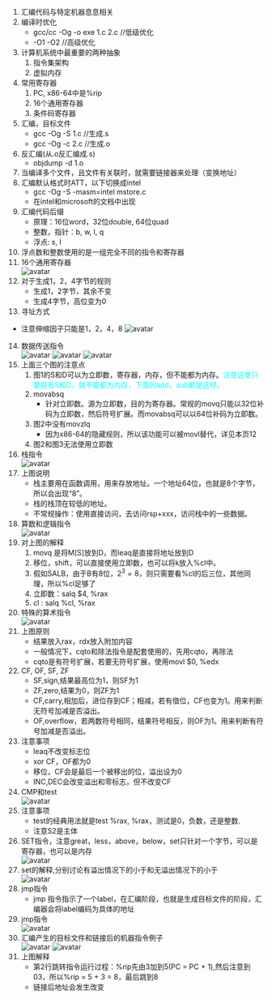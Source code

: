 1. 汇编代码与特定机器息息相关
2. 编译时优化
    - gcc/cc -Og -o exe 1.c 2.c //低级优化
    - -O1 -O2 //高级优化
3. 计算机系统中最重要的两种抽象
    1. 指令集架构
    2. 虚拟内存
4. 常用寄存器
    1. PC, x86-64中是%rip
    2. 16个通用寄存器
    3. 条件码寄存器
5. 汇编，目标文件
    - gcc -Og -S 1.c //生成.s
    - gcc -Og -c 2.c //生成.o
6. 反汇编(从.o反汇编成.s)
    - objdump -d 1.o
7. 当编译多个文件，且文件有关联时，就需要链接器来处理（变换地址）
8. 汇编默认格式时ATT，以下切换成intel
    - gcc -Og -S -masm=intel mstore.c
    - 在intel和microsoft的文档中出现
9. 汇编代码后缀
    - 原理：16位word，32位double, 64位quad
    - 整数，指针：b, w, l, q
    - 浮点: s, l
10. 浮点数和整数使用的是一组完全不同的指令和寄存器
11. 16个通用寄存器 <br/>
![avatar](./附件/chapter3/16个整数寄存器.png)
12. 对于生成1，2，4字节的规则
    - 生成1，2字节，其余不变
    - 生成4字节，高位变为0
13. 寻址方式 <br/>
- 注意伸缩因子只能是1，2，4，8
![avatar](./附件/chapter3/寻址方式.png)
14.  数据传送指令 <br/>
![avatar](./附件/chapter3/数据传送1.png)
![avatar](./附件/chapter3/数据传送2.png)
![avatar](./附件/chapter3/数据传送3.png)
15. 上面三个图的注意点
    1. 图1的S和D可以为立即数，寄存器，内存，但不能都为内存。<font color=#00ffff>注意这里只要是有S和D，就不能都为内存，下面的add，sub都是这样。</font>
    2. movabsq
        - 针对立即数。源为立即数，目的为寄存器。常规的movq只能以32位补码为立即数，然后符号扩展。而movabsq可以以64位补码为立即数。
    3. 图2中没有movzlq
        - 因为x86-64的隐藏规则，所以该功能可以被movl替代，详见本页12
    4. 图2和图3无法使用立即数
16. 栈指令</br>
![avatar](./附件/chapter3/栈指令.png)
17. 上图说明
    - 栈主要用在函数调用，用来存放地址。一个地址64位，也就是8个字节，所以会出现“8”。
    - 栈的栈顶在较低的地址。
    - 不常规操作：使用直接访问，去访问rsp+xxx，访问栈中的一些数据。
18. 算数和逻辑指令</br>
![avatar](./附件/chapter3/算数和逻辑指令.png)
19. 对上图的解释
    1. movq 是将M[S]放到D，而leaq是直接将地址放到D
    2. 移位，shift，可以直接使用立即数，也可以将k放入%cl中。
    3. 假如SALB，由于B有8位，$2^3=8$，则只需要看%cl的后三位，其他同理，所以%cl足够了
    4. 立即数：salq $4, %rax
    5. cl : salq %cl, %rax
20. 特殊的算术指令</br>
![avatar](./附件/chapter3/特殊的算术操作.png)
21. 上图原则
    - 结果放入rax，rdx放入附加内容
    - 一般情况下，cqto和除法指令是配套使用的，先用cqto，再除法
    - cqto是有符号扩展，若要无符号扩展，使用movl $0, %edx
22. CF, OF, SF, ZF
    - SF,sign,结果最高位为1，则SF为1
    - ZF,zero,结果为0，则ZF为1
    - CF,carry,相加后，进位存到CF；相减，若有借位，CF也变为1。用来判断无符号加减是否溢出。
    - OF,overflow，若两数符号相同，结果符号相反，则OF为1。用来判断有符号加减是否溢出。
23. 注意事项
    - leaq不改变标志位
    - xor CF，OF都为0
    - 移位，CF会是最后一个被移出的位，溢出设为0
    - INC,DEC会改变溢出和零标志，但不改变CF
24. CMP和test</br>
![avatar](./附件/chapter3/比较和测试指令.png)
25. 注意事项
    - test的经典用法就是test %rax, %rax，测试是0，负数，还是整数.
    - 注意S2是主体
26. SET指令，注意great，less，above，below，set只针对一个字节，可以是寄存器，也可以是内存</br>
![avatar](./附件/chapter3/SET指令.png)
27. set的解释,分别讨论有溢出情况下的小于和无溢出情况下的小于</br>
![avatar](./附件/chapter3/set的解释.png)
28. jmp指令
    - jmp 指令指示了一个label，在汇编阶段，也就是生成目标文件的阶段，汇编器会将label编码为具体的地址
29. jmp指令</br>
![avatar](./附件/chapter3/jmp指令.png)
30. 汇编产生的目标文件和链接后的机器指令例子</br>
![avatar](./附件/chapter3/例子1.png)
![avatar](./附件/chapter3/例子2.png)
31. 上图解释
    - 第2行跳转指令运行过程：%rip先由3加到5(PC = PC + 1),然后注意到03，所以%rip = 5 + 3 = 8，最后跳到8
    - 链接后地址会发生改变
